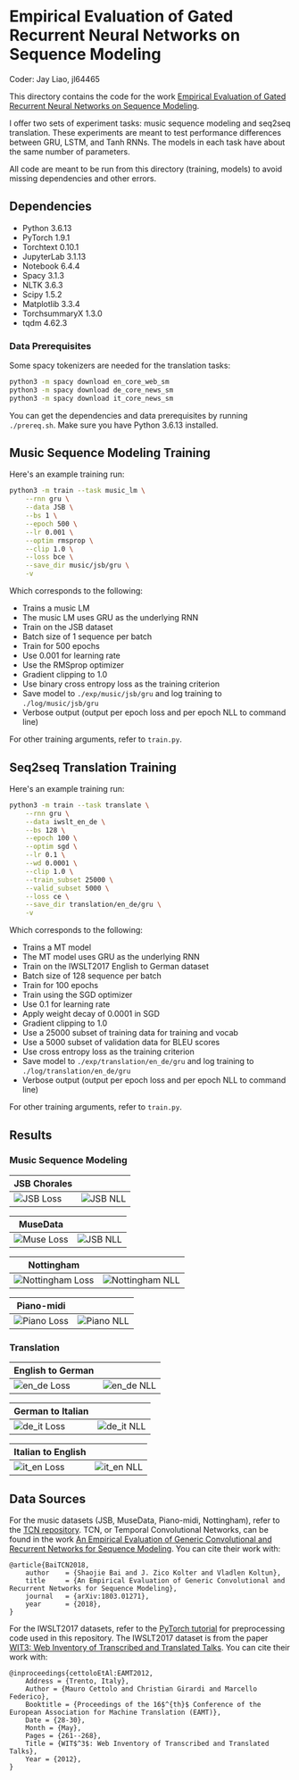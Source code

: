 # Empirical Evaluation of Gated Recurrent Neural Networks on Sequence Modeling

Coder: Jay Liao, jl64465

This directory contains the code for the work [Empirical Evaluation of Gated Recurrent Neural Networks on Sequence Modeling](https://arxiv.org/abs/1412.3555).

I offer two sets of experiment tasks: music sequence modeling and seq2seq translation. These experiments are meant to test performance differences between GRU, LSTM, and Tanh RNNs. The models in each task have about the same number of parameters.

All code are meant to be run from this directory (training, models) to avoid missing dependencies and other errors.

## Dependencies
* Python 3.6.13
* PyTorch 1.9.1
* Torchtext 0.10.1
* JupyterLab 3.1.13
* Notebook 6.4.4
* Spacy 3.1.3
* NLTK 3.6.3
* Scipy 1.5.2
* Matplotlib 3.3.4
* TorchsummaryX 1.3.0
* tqdm 4.62.3

### Data Prerequisites
Some spacy tokenizers are needed for the translation tasks:
```bash
python3 -m spacy download en_core_web_sm
python3 -m spacy download de_core_news_sm
python3 -m spacy download it_core_news_sm
```

You can get the dependencies and data prerequisites by running `./prereq.sh`. Make sure you have Python 3.6.13 installed.

## Music Sequence Modeling Training
Here's an example training run:
```bash
python3 -m train --task music_lm \
    --rnn gru \
    --data JSB \
    --bs 1 \
    --epoch 500 \
    --lr 0.001 \
    --optim rmsprop \
    --clip 1.0 \
    --loss bce \
    --save_dir music/jsb/gru \
    -v
```
Which corresponds to the following:
* Trains a music LM
* The music LM uses GRU as the underlying RNN
* Train on the JSB dataset
* Batch size of 1 sequence per batch
* Train for 500 epochs
* Use 0.001 for learning rate
* Use the RMSprop optimizer
* Gradient clipping to 1.0
* Use binary cross entropy loss as the training criterion
* Save model to `./exp/music/jsb/gru` and log training to `./log/music/jsb/gru`
* Verbose output (output per epoch loss and per epoch NLL to command line)

For other training arguments, refer to `train.py`.

## Seq2seq Translation Training
Here's an example training run:
```bash
python3 -m train --task translate \
    --rnn gru \
    --data iwslt_en_de \
    --bs 128 \
    --epoch 100 \
    --optim sgd \
    --lr 0.1 \
    --wd 0.0001 \
    --clip 1.0 \
    --train_subset 25000 \
    --valid_subset 5000 \
    --loss ce \
    --save_dir translation/en_de/gru \
    -v
```
Which corresponds to the following:
* Trains a MT model
* The MT model uses GRU as the underlying RNN
* Train on the IWSLT2017 English to German dataset
* Batch size of 128 sequence per batch
* Train for 100 epochs
* Train using the SGD optimizer
* Use 0.1 for learning rate
* Apply weight decay of 0.0001 in SGD
* Gradient clipping to 1.0
* Use a 25000 subset of training data for training and vocab
* Use a 5000 subset of validation data for BLEU scores
* Use cross entropy loss as the training criterion
* Save model to `./exp/translation/en_de/gru` and log training to `./log/translation/en_de/gru`
* Verbose output (output per epoch loss and per epoch NLL to command line)

For other training arguments, refer to `train.py`.

## Results

### Music Sequence Modeling
| JSB Chorales | |
|-|-|
| ![JSB Loss](img/jsb_loss.jpg) | ![JSB NLL](img/jsb_nll.jpg) |

| MuseData | |
|-|-|
| ![Muse Loss](img/muse_loss.jpg) | ![JSB NLL](img/muse_nll.jpg) |

| Nottingham | |
|-|-|
| ![Nottingham Loss](img/nott_loss.jpg) | ![Nottingham NLL](img/nott_nll.jpg) |

| Piano-midi | |
|-|-|
| ![Piano Loss](img/piano_loss.jpg) | ![Piano NLL](img/piano_nll.jpg) |

### Translation
| English to German | |
|-|-|
| ![en_de Loss](img/en_de_loss.jpg) | ![en_de NLL](img/en_de_nll.jpg) |

| German to Italian | |
|-|-|
| ![de_it Loss](img/de_it_loss.jpg) | ![de_it NLL](img/de_it_nll.jpg) |

| Italian to English | |
|-|-|
| ![it_en Loss](img/it_en_loss.jpg) | ![it_en NLL](img/it_en_nll.jpg) |

## Data Sources
For the music datasets (JSB, MuseData, Piano-midi, Nottingham), refer to the [TCN repository](https://github.com/locuslab/TCN/tree/master/TCN/poly_music). TCN, or Temporal Convolutional Networks, can be found in the work [An Empirical Evaluation of Generic Convolutional and Recurrent Networks for Sequence Modeling](https://arxiv.org/abs/1803.01271). You can cite their work with:

```
@article{BaiTCN2018,
	author    = {Shaojie Bai and J. Zico Kolter and Vladlen Koltun},
	title     = {An Empirical Evaluation of Generic Convolutional and Recurrent Networks for Sequence Modeling},
	journal   = {arXiv:1803.01271},
	year      = {2018},
}
```

For the IWSLT2017 datasets, refer to the [PyTorch tutorial](https://pytorch.org/tutorials/beginner/translation_transformer.html) for preprocessing code used in this repository. The IWSLT2017 dataset is from the paper [WIT3: Web Inventory of Transcribed and Translated Talks](https://aclanthology.org/2012.eamt-1.60.pdf). You can cite their work with:
```
@inproceedings{cettoloEtAl:EAMT2012,
    Address = {Trento, Italy},
    Author = {Mauro Cettolo and Christian Girardi and Marcello Federico},
    Booktitle = {Proceedings of the 16$^{th}$ Conference of the European Association for Machine Translation (EAMT)},
    Date = {28-30},
    Month = {May},
    Pages = {261--268},
    Title = {WIT$^3$: Web Inventory of Transcribed and Translated Talks},
    Year = {2012},
}
```
